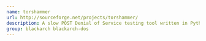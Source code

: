 ```yaml
---
name: torshammer
url: http://sourceforge.net/projects/torshammer/
description: A slow POST Denial of Service testing tool written in Python.
group: blackarch blackarch-dos
---
```


